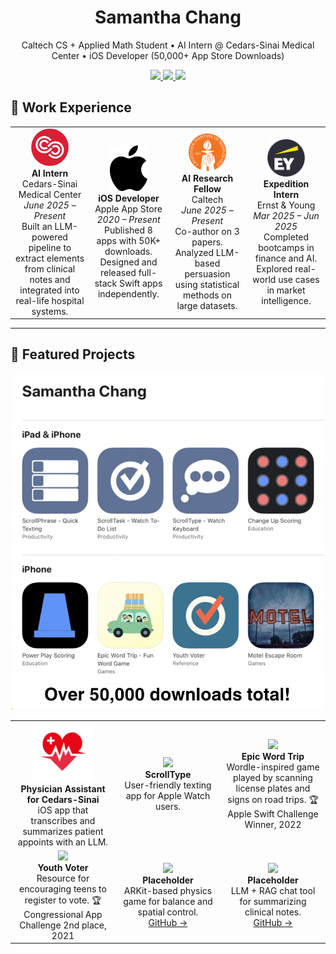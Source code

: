 <!-- PROFILE HEADER -->
<h1 align="center">Samantha Chang</h1>

<p align="center">
  Caltech CS + Applied Math Student • AI Intern @ Cedars-Sinai Medical Center • iOS Developer (50,000+ App Store Downloads)
</p>

<p align="center">
  <a href="mailto:you@example.com">
    <img src="https://img.shields.io/badge/Email-blue?style=for-the-badge&logo=gmail&logoColor=white">
  </a>
  <a href="https://www.linkedin.com/in/yourprofile">
    <img src="https://img.shields.io/badge/LinkedIn-0077B5?style=for-the-badge&logo=linkedin&logoColor=white">
  </a>
  <a href="https://github.com/samanthachang">
    <img src="https://img.shields.io/badge/GitHub-0077B5?style=for-the-badge&logo=github&logoColor=white">
  </a>
</p>


## 💼 Work Experience

<table>
  <tr>
    <td align="center" width="25%">
      <img src="assets/cedars_logo.jpeg" width="60"><br>
      <strong>AI Intern</strong><br>
      Cedars-Sinai Medical Center<br>
      <em>June 2025 – Present</em><br>
      Built an LLM-powered pipeline to extract elements from clinical notes and integrated into real-life hospital systems.
    </td>
    <td align="center" width="25%">
      <img src="assets/apple_logo.svg" width="60"><br>
      <strong>iOS Developer</strong><br>
      Apple App Store<br>
      <em>2020 – Present</em><br>
      Published 8 apps with 50K+ downloads. Designed and released full-stack Swift apps independently.
    </td>
    <td align="center" width="25%">
      <img src="assets/caltech_logo.png" width="60"><br>
      <strong>AI Research Fellow</strong><br>
      Caltech<br>
      <em>June 2025 – Present</em><br>
      Co-author on 3 papers. Analyzed LLM-based persuasion using statistical methods on large datasets.
    </td>
    <td align="center" width="25%">
      <img src="assets/ey_logo.png" width="60"><br>
      <strong>Expedition Intern</strong><br>
      Ernst & Young<br>
      <em>Mar 2025 – Jun 2025</em><br>
      Completed bootcamps in finance and AI. Explored real-world use cases in market intelligence.
    </td>
  </tr>
</table>

---

## 🚀 Featured Projects
<p align="center">
  <img src="assets/apps.png" alt="My apps" width="500">
</p>


<table>
  <tr>
    <td align="center" width="33%">
      <img src="assets/cedars_app.png" width="100"><br>
      <strong>Physician Assistant for Cedars-Sinai</strong><br>
      iOS app that transcribes and summarizes patient appoints with an LLM.<br>
    </td>
    <td align="center" width="33%">
      <img src="assets/puzzlegame.png" width="100"><br>
      <strong>ScrollType</strong><br>
      User-friendly texting app for Apple Watch users.<br>
    </td>
    <td align="center" width="33%">
      <img src="assets/ocrtool.png" width="100"><br>
      <strong>Epic Word Trip</strong><br>
      Wordle-inspired game played by scanning license plates and signs on road trips. 🏆 Apple Swift Challenge Winner, 2022 <br>
    </td>
  </tr>

  <tr>
    <td align="center" width="33%">
      <img src="assets/scheduler.png" width="100"><br>
      <strong>Youth Voter</strong><br>
      Resource for encouraging teens to register to vote. 🏆 Congressional App Challenge 2nd place, 2021 <br>
    </td>
    <td align="center" width="33%">
      <img src="assets/argame.png" width="100"><br>
      <strong>Placeholder</strong><br>
      ARKit-based physics game for balance and spatial control.<br>
      <a href="https://github.com/samanthachang/ARBalance">GitHub →</a>
    </td>
    <td align="center" width="33%">
      <img src="assets/chattool.png" width="100"><br>
      <strong>Placeholder</strong><br>
      LLM + RAG chat tool for summarizing clinical notes.<br>
      <a href="https://github.com/samanthachang/GPTNotes">GitHub →</a>
    </td>
  </tr>
</table>

